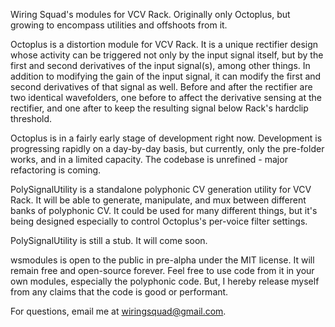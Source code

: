Wiring Squad's modules for VCV Rack. Originally only Octoplus, but growing to encompass utilities and offshoots from it.

Octoplus is a distortion module for VCV Rack. It is a unique rectifier design whose activity can be triggered not only by the input signal itself, but by the first and second derivatives of the input signal(s), among other things. In addition to modifying the gain of the input signal, it can modify the first and second derivatives of that signal as well. Before and after the rectifier are two identical wavefolders, one before to affect the derivative sensing at the rectifier, and one after to keep the resulting signal below Rack's hardclip threshold. 

Octoplus is in a fairly early stage of development right now. Development is progressing rapidly on a day-by-day basis, but currently, only the pre-folder works, and in a limited capacity. The codebase is unrefined - major refactoring is coming.

PolySignalUtility is a standalone polyphonic CV generation utility for VCV Rack. It will be able to generate, manipulate, and mux between different banks of polyphonic CV. It could be used for many different things, but it's being designed especially to control Octoplus's per-voice filter settings.

PolySignalUtility is still a stub. It will come soon.

wsmodules is open to the public in pre-alpha under the MIT license. It will remain free and open-source forever. Feel free to use code from it in your own modules, especially the polyphonic code. But, I hereby release myself from any claims that the code is good or performant.

For questions, email me at wiringsquad@gmail.com.
